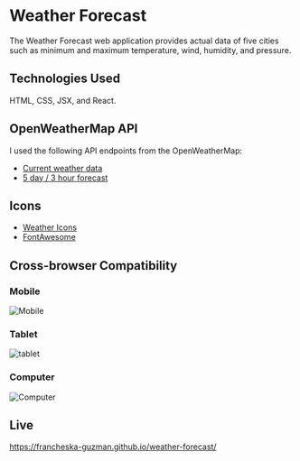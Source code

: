 # Weather Forecast

The Weather Forecast web application provides actual data of five cities such as minimum and maximum temperature, wind, humidity, and pressure.

## Technologies Used

HTML, CSS, JSX, and React.

## OpenWeatherMap API

I used the following API endpoints from the OpenWeatherMap:

* [Current weather data](https://www.openweathermap.org/current)
* [5 day / 3 hour forecast](https://www.openweathermap.org/forecast5)

## Icons

* [Weather Icons](http://erikflowers.github.io/weather-icons/)
* [FontAwesome](https://fontawesome.com/)

## Cross-browser Compatibility

### Mobile

![Mobile](./examples/mobile.png)

### Tablet

![tablet](./examples/tablet.png)

### Computer

![Computer](./examples/computer.png)

## Live

https://francheska-guzman.github.io/weather-forecast/
